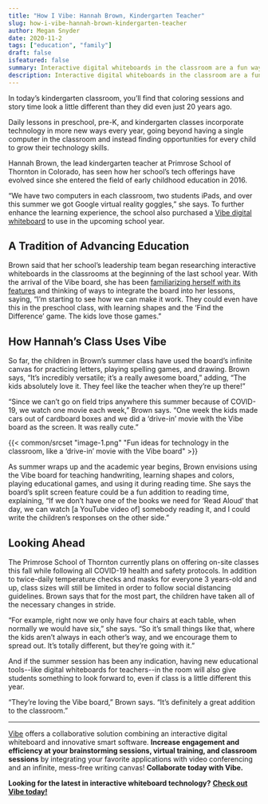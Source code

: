 ```yaml
---
title: "How I Vibe: Hannah Brown, Kindergarten Teacher"
slug: how-i-vibe-hannah-brown-kindergarten-teacher
author: Megan Snyder
date: 2020-11-2
tags: ["education", "family"]
draft: false
isfeatured: false
summary: Interactive digital whiteboards in the classroom are a fun way to bring STEM to students. If you're interested in a digital whiteboard for teachers, see some of Hannah B's ideas for using technology in the classroom.
description: Interactive digital whiteboards in the classroom are a fun way to bring STEM to students. If you're interested in a digital whiteboard for teachers, see some of Hannah B's ideas for using technology in the classroom.
---
```




In today’s kindergarten classroom, you’ll find that coloring sessions and story time look a little different than they did even just 20 years ago.

Daily lessons in preschool, pre-K, and kindergarten classes incorporate technology in more new ways every year, going beyond having a single computer in the classroom and instead finding opportunities for every child to grow their technology skills.

Hannah Brown, the lead kindergarten teacher at Primrose School of Thornton in Colorado, has seen how her school’s tech offerings have evolved since she entered the field of early childhood education in 2016.

“We have two computers in each classroom, two students iPads, and over this summer we got Google virtual reality goggles,” she says. To further enhance the learning experience, the school also purchased a [Vibe digital whiteboard](https://vibe.us/lp/scenario-education/) to use in the upcoming school year.



## A Tradition of Advancing Education

Brown said that her school’s leadership team began researching interactive whiteboards in the classrooms at the beginning of the last school year. With the arrival of the Vibe board, she has been [familiarizing herself with its features](https://vibe.us/faqs-for-teachers-and-educators/) and thinking of ways to integrate the board into her lessons, saying, “I’m starting to see how we can make it work. They could even have this in the preschool class, with learning shapes and the ‘Find the Difference’ game. The kids love those games.”


## How Hannah’s Class Uses Vibe

So far, the children in Brown’s summer class have used the board’s infinite canvas for practicing letters, playing spelling games, and drawing. Brown says, “It’s incredibly versatile; it’s a really awesome board,” adding, “The kids absolutely love it. They feel like the teacher when they’re up there!”

“Since we can’t go on field trips anywhere this summer because of COVID-19, we watch one movie each week,” Brown says. “One week the kids made cars out of cardboard boxes and we did a ‘drive-in’ movie with the Vibe board as the screen. It was really cute.”


{{< common/srcset "image-1.png" "Fun ideas for technology in the classroom, like a ‘drive-in’ movie with the Vibe board" >}}



As summer wraps up and the academic year begins, Brown envisions using the Vibe board for teaching handwriting, learning shapes and colors, playing educational games, and using it during reading time. She says the board’s split screen feature could be a fun addition to reading time, explaining, “If we don’t have one of the books we need for ‘Read Aloud’ that day, we can watch [a YouTube video of] somebody reading it, and I could write the children’s responses on the other side.”



## Looking Ahead

The Primrose School of Thornton currently plans on offering on-site classes this fall while following all COVID-19 health and safety protocols. In addition to twice-daily temperature checks and masks for everyone 3 years-old and up, class sizes will still be limited in order to follow social distancing guidelines. Brown says that for the most part, the children have taken all of the necessary changes in stride.

“For example, right now we only have four chairs at each table, when normally we would have six,” she says. “So it’s small things like that, where the kids aren’t always in each other’s way, and we encourage them to spread out. It’s totally different, but they’re going with it.”

And if the summer session has been any indication, having new educational tools--like digital whiteboards for teachers--in the room will also give students something to look forward to, even if class is a little different this year.

“They’re loving the Vibe board,” Brown says. “It’s definitely a great addition to the classroom.”



----------

[Vibe](https://vibe.us/) offers a collaborative solution combining an interactive digital whiteboard and innovative smart software. **Increase engagement and efficiency at your brainstorming sessions, virtual training, and classroom sessions** by integrating your favorite applications with video conferencing and an infinite, mess-free writing canvas! **Collaborate today with Vibe.**

**Looking for the latest in interactive whiteboard technology?** [**Check out Vibe today!**](https://vibe.us/order/)
